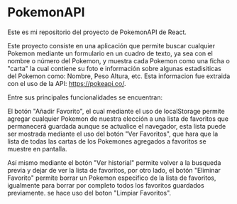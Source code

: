 # PokemonAPI

Este es mi repositorio del proyecto de PokemonAPI de React.

Este proyecto consiste en una aplicación que permite buscar cualquier Pokemon mediante un formulario en un cuadro de texto, ya sea con el nombre o número del Pokemon, y muestra cada Pokemon como una ficha o "carta" la cual contiene su foto e información sobre algunas estadisiticas del Pokemon como: Nombre, Peso Altura, etc. Esta informacion fue extraida con el uso de la API: https://pokeapi.co/.

Entre sus principales funcionalidades se encuentran:  

El botón "Añadir Favorito", el cual mediante el uso de localStorage permite agregar cualquier Pokemon de nuestra elección a una lista de favoritos que permanecerá guardada aunque se actualice el navegador, esta lista puede ser mostrada mediante el uso del botón "Ver Favoritos", que hara que la lista de todas las cartas de los Pokemones agregados a favoritos se muestre en pantalla. 

Así mismo mediante el botón "Ver historial" permite volver a la busqueda previa y dejar de ver la lista de favoritos, por otro lado, el botón "Eliminar Favorito" permite borrar un Pokemon especifico de la lista de favoritos, igualmente para borrar por completo todos los favoritos guardados previamente. se hace uso del boton "Limpiar Favoritos".
